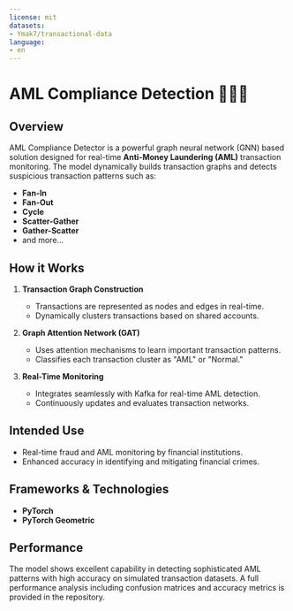 ```yaml
---
license: mit
datasets:
- Ymak7/transactional-data
language:
- en
---
```


# AML Compliance Detection 🕵️‍♂️🚨

## Overview
AML Compliance Detector is a powerful graph neural network (GNN) based solution designed for real-time **Anti-Money Laundering (AML)** transaction monitoring. The model dynamically builds transaction graphs and detects suspicious transaction patterns such as:

- **Fan-In**
- **Fan-Out**
- **Cycle**
- **Scatter-Gather**
- **Gather-Scatter**
- and more...

## How it Works
1. **Transaction Graph Construction**
   - Transactions are represented as nodes and edges in real-time.
   - Dynamically clusters transactions based on shared accounts.

2. **Graph Attention Network (GAT)**
   - Uses attention mechanisms to learn important transaction patterns.
   - Classifies each transaction cluster as "AML" or "Normal."

3. **Real-Time Monitoring**
   - Integrates seamlessly with Kafka for real-time AML detection.
   - Continuously updates and evaluates transaction networks.

## Intended Use
- Real-time fraud and AML monitoring by financial institutions.
- Enhanced accuracy in identifying and mitigating financial crimes.

## Frameworks & Technologies
- **PyTorch**
- **PyTorch Geometric**

## Performance
The model shows excellent capability in detecting sophisticated AML patterns with high accuracy on simulated transaction datasets. A full performance analysis including confusion matrices and accuracy metrics is provided in the repository.
